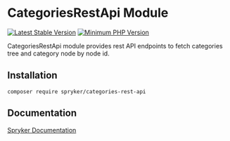 # CategoriesRestApi Module
[![Latest Stable Version](https://poser.pugx.org/spryker/categories-rest-api/v/stable.svg)](https://packagist.org/packages/spryker/categories-rest-api)
[![Minimum PHP Version](https://img.shields.io/badge/php-%3E%3D%207.4-8892BF.svg)](https://php.net/)

CategoriesRestApi module provides rest API endpoints to fetch categories tree and category node by node id.

## Installation

```
composer require spryker/categories-rest-api
```

## Documentation

[Spryker Documentation](https://academy.spryker.com/developing_with_spryker/module_guide/modules.html)
